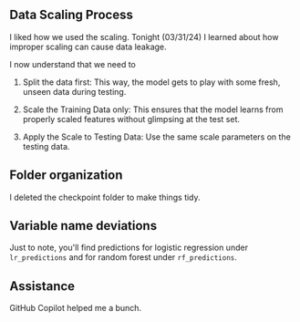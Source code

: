 ## Data Scaling Process

I liked how we used the scaling. Tonight (03/31/24) I learned about how improper scaling can cause data leakage.

I now understand that we need to 

1. Split the data first: This way, the model gets to play with some fresh, unseen data during testing.

2. Scale the Training Data only: This ensures that the model learns from properly scaled features without glimpsing at the test set. 

3. Apply the Scale to Testing Data: Use the same scale parameters on the testing data. 

## Folder organization
I deleted the checkpoint folder to make things tidy. 

## Variable name deviations
Just to note, you'll find predictions for logistic regression under `lr_predictions` and for random forest under `rf_predictions`.

## Assistance

GitHub Copilot helped me a bunch. 
